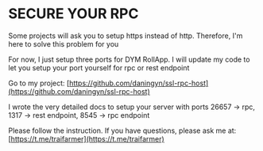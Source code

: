 # SECURE YOUR RPC

Some projects will ask you to setup https instead of http. Therefore, I'm here to solve this problem for you

For now, I just setup three ports for DYM RollApp. I will update my code to let you setup your port yourself for rpc or rest endpoint

Go to my project: [https://github.com/daningyn/ssl-rpc-host](https://github.com/daningyn/ssl-rpc-host)

I wrote the very detailed docs to setup your server with ports 26657 -> rpc, 1317 -> rest endpoint, 8545 -> rpc endpoint

Please follow the instruction. If you have questions, please ask me at: [https://t.me/traifarmer](https://t.me/traifarmer)

